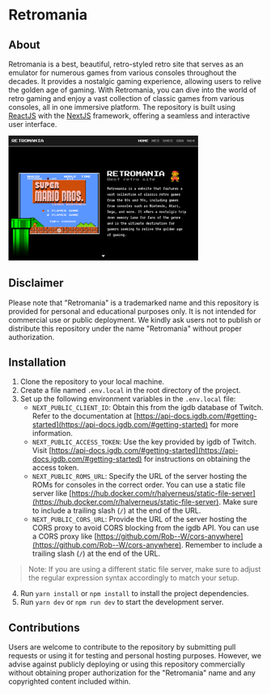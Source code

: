 # Retromania

## About
Retromania is a best, beautiful, retro-styled retro site that serves as an emulator for numerous games from various consoles throughout the decades. It provides a nostalgic gaming experience, allowing users to relive the golden age of gaming. With Retromania, you can dive into the world of retro gaming and enjoy a vast collection of classic games from various consoles, all in one immersive platform. The repository is built using [ReactJS](https://react.dev/blog/2023/03/16/introducing-react-dev) with the [NextJS](https://nextjs.org) framework, offering a seamless and interactive user interface.

<img src="public/assets/images/preview.PNG" width="375">

## Disclaimer
Please note that "Retromania" is a trademarked name and this repository is provided for personal and educational purposes only. It is not intended for commercial use or public deployment. We kindly ask users not to publish or distribute this repository under the name "Retromania" without proper authorization.

## Installation

1. Clone the repository to your local machine.
2. Create a file named `.env.local` in the root directory of the project.
3. Set up the following environment variables in the `.env.local` file:
   - `NEXT_PUBLIC_CLIENT_ID`: Obtain this from the igdb database of Twitch. Refer to the documentation at [https://api-docs.igdb.com/#getting-started](https://api-docs.igdb.com/#getting-started) for more information.
   - `NEXT_PUBLIC_ACCESS_TOKEN`: Use the key provided by igdb of Twitch. Visit [https://api-docs.igdb.com/#getting-started](https://api-docs.igdb.com/#getting-started) for instructions on obtaining the access token.
   - `NEXT_PUBLIC_ROMS_URL`: Specify the URL of the server hosting the ROMs for consoles in the correct order. You can use a static file server like [https://hub.docker.com/r/halverneus/static-file-server](https://hub.docker.com/r/halverneus/static-file-server). Make sure to include a trailing slash (`/`) at the end of the URL.
   - `NEXT_PUBLIC_CORS_URL`: Provide the URL of the server hosting the CORS proxy to avoid CORS blocking from the igdb API. You can use a CORS proxy like [https://github.com/Rob--W/cors-anywhere](https://github.com/Rob--W/cors-anywhere). Remember to include a trailing slash (`/`) at the end of the URL.

> Note: If you are using a different static file server, make sure to adjust the regular expression syntax accordingly to match your setup.
4. Run `yarn install` or `npm install` to install the project dependencies.
5. Run `yarn dev` or `npm run dev` to start the development server.

## Contributions
Users are welcome to contribute to the repository by submitting pull requests or using it for testing and personal hosting purposes. However, we advise against publicly deploying or using this repository commercially without obtaining proper authorization for the "Retromania" name and any copyrighted content included within.
